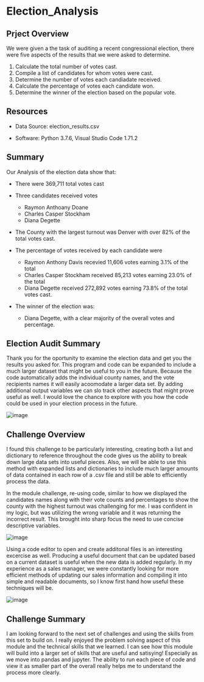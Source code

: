 # Election_Analysis
## Prject Overview
We were given a the task of auditing a recent congressional election, there were five aspects of the results that we were asked to determine.
  1. Calculate the total number of votes cast.
  2. Compile a list of candidates for whom votes were cast.
  3. Determine the number of votes each candiadate received.
  4. Calculate the percentage of votes each candidate won.
  5. Determine the winner of the election based on the popular vote.

## Resources
 - Data Source: election_results.csv
 
 - Software: Python 3.7.6, Visual Studio Code 1.71.2
 
 ## Summary
 Our Analysis of the election data show that:
 - There were 369,711 total votes cast
 - Three candidates received votes
      - Raymon Anthoany Doane
      - Charles Casper Stockham 
      - Diana Degette
      
- The County with the largest turnout was Denver with over 82% of the total votes cast.

- The percentage of votes received by each candidate were
    - Raymon Anthony Davis recevied 11,606 votes earning 3.1% of the total
    - Charles Casper Stockham received 85,213 votes earning 23.0% of the total
    - Diana Degette received 272,892 votes earning 73.8% of the total votes cast.
    
 - The winner of the election was:
    - Diana Degette, with a clear majority of the overall votes and percentage.
    
## Election Audit Summary
Thank you for the oportunity to examine the election data and get you the results you asked for. This program and code can be expanded to include a much larger dataset that might be useful to you in the future. Because the code automatically adds the individual county names, and the vote recipients names it will easily acoomodate a larger data set. By adding additional output variables we can slo track other aspects that might prove useful as well. I would love the chance to explore with you how the code could be used in your election process in the future. 
    
![image](https://user-images.githubusercontent.com/110148559/192798924-b6c24bd8-cc93-4338-bfbb-875b20dfdf67.png)
 
 ## Challenge Overview
I found this challenge to be particularly interesting, creating both a list and dictionary to reference throughout the code gives us the ability to break down large data sets into useful pieces. Also, we will be able to use this method with expanded lists and dictionaries to include much larger amounts of data contained in each row of a .csv file and still be able to efficiently process the data. 

In the module challenge, re-using code, similar to how we displayed the candidates names along with their vote counts and percentages to show the county with the highest turnout was challenging for me. I was confident in my logic, but was utilizing the wrong variable and it was returning the incorrect result. This brought into sharp focus the need to use concise descriptive variables.  
 
![image](https://user-images.githubusercontent.com/110148559/192800033-e84ecb7f-b86b-4009-b26b-2972b5435ae7.png)

Using a code editor to open and create additonal files is an interesting excercise as well. Producing a useful document that can be updated based on a current dataset is useful when the new data is added regularly. In my experience as a sales manager, we were constantly looking for more efficient methods of updating our sales information and compiling it into simple and readable documents, so I know first hand how useful these techniques will be.

![image](https://user-images.githubusercontent.com/110148559/192156710-4ebc2128-8c90-422c-a1d3-b2507852a6b8.png)

## Challenge Summary
I am looking forward to the next set of challenges and using the skills from this set to build on. I really enjoyed the problem solving aspect of this module and the technical skills that we learned. I can see how this module will build into a larger set of skills that are useful and satisying! Especially as we move into pandas and jupyter. The ability to run each piece of code and view it as smaller part of the overall really helps me to understand the process more clearly.
